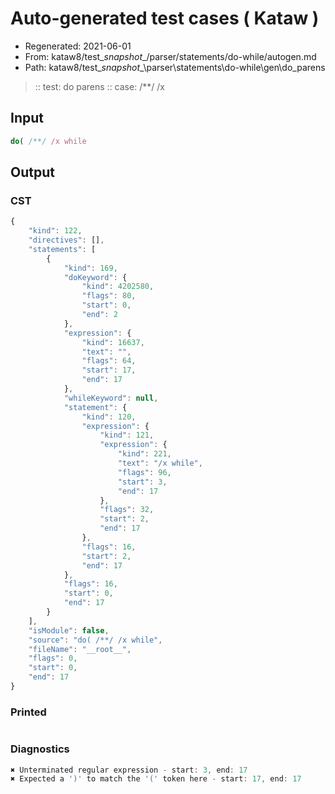 # Auto-generated test cases ( Kataw )
- Regenerated: 2021-06-01
- From: kataw8/test\__snapshot__/parser/statements/do-while/autogen.md
- Path: kataw8/test\__snapshot__\parser\statements\do-while\gen\do_parens
> :: test: do parens
> :: case: /**/ /x
## Input

`````js
do( /**/ /x while
`````
## Output

### CST

```javascript
{
    "kind": 122,
    "directives": [],
    "statements": [
        {
            "kind": 169,
            "doKeyword": {
                "kind": 4202580,
                "flags": 80,
                "start": 0,
                "end": 2
            },
            "expression": {
                "kind": 16637,
                "text": "",
                "flags": 64,
                "start": 17,
                "end": 17
            },
            "whileKeyword": null,
            "statement": {
                "kind": 120,
                "expression": {
                    "kind": 121,
                    "expression": {
                        "kind": 221,
                        "text": "/x while",
                        "flags": 96,
                        "start": 3,
                        "end": 17
                    },
                    "flags": 32,
                    "start": 2,
                    "end": 17
                },
                "flags": 16,
                "start": 2,
                "end": 17
            },
            "flags": 16,
            "start": 0,
            "end": 17
        }
    ],
    "isModule": false,
    "source": "do( /**/ /x while",
    "fileName": "__root__",
    "flags": 0,
    "start": 0,
    "end": 17
}
```

### Printed

```javascript

```

### Diagnostics

```javascript
✖ Unterminated regular expression - start: 3, end: 17
✖ Expected a ')' to match the '(' token here - start: 17, end: 17

```

